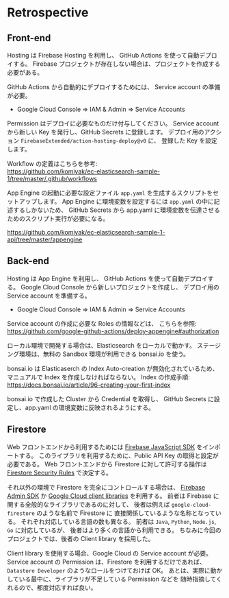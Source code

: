 # Retrospective

## Front-end

Hosting は Firebase Hosting を利用し、
GitHub Actions を使って自動デプロイする。
Firebase プロジェクトが存在しない場合は、プロジェクトを作成する必要がある。

GitHub Actions から自動的にデプロイするためには、
Service account の準備が必要。

- Google Cloud Console => IAM & Admin => Service Accounts

Permission はデプロイに必要なものだけ付与してください。
Service account から新しい Key を発行し、GitHub Secrets に登録します。
デプロイ用のアクション `FirebaseExtended/action-hosting-deploy@v0` に、
登録した Key を設定します。

Workflow の定義はこちらを参考:  
https://github.com/komiyak/ec-elasticsearch-sample-1/tree/master/.github/workflows

App Engine の起動に必要な設定ファイル `app.yaml` を生成するスクリプトをセットアップします。
App Engine に環境変数を設定するには `app.yaml` の中に記述するしかないため、
GitHub Secrets から app.yaml に環境変数を伝達させるためのスクリプト実行が必要になる。

https://github.com/komiyak/ec-elasticsearch-sample-1-api/tree/master/appengine



## Back-end

Hosting は App Engine を利用し、
GitHub Actions を使って自動デプロイする。
Google Cloud Console から新しいプロジェクトを作成し、
デプロイ用の Service account を準備する。

- Google Cloud Console => IAM & Admin => Service Accounts

Service account の作成に必要な Roles の情報などは、
こちらを参照:  
https://github.com/google-github-actions/deploy-appengine#authorization

ローカル環境で開発する場合は、Elasticsearch をローカルで動かす。
ステージング環境は、無料の Sandbox 環境が利用できる bonsai.io を使う。

bonsai.io は Elasticaserch の Index Auto-creation が無効化されているため、
マニュアルで Index を作成しなければならない。
Index の作成手順:  
https://docs.bonsai.io/article/96-creating-your-first-index

bonsai.io で作成した Cluster から Credential を取得し、
GitHub Secrets に設定し、app.yaml の環境変数に反映されるようにする。



## Firestore

Web フロントエンドから利用するためには
[Firebase JavaScript SDK](https://firebase.google.com/docs/reference/js) をインポートする。
このライブラリを利用するために、Public API Key の取得と設定が必要である。
Web フロントエンドから Firestore に対して許可する操作は
[Firestore Security Rules](https://firebase.google.com/docs/firestore/security/rules-structure) で決定する。

それ以外の環境で Firestore を完全にコントロールする場合は、
[Firebase Admin SDK](https://firebase.google.com/docs/firestore/client/libraries#firebase_admin_sdks) か
[Google Cloud client libraries](https://cloud.google.com/firestore/docs/quickstart-servers) を利用する。
前者は Firebase に関する全般的なライブラリであるのに対して、
後者は例えば `google-cloud-firestore` のような名前で Firestore に
直接関係しているような名称となっている。
それぞれ対応している言語の数も異なる。
前者は `Java`, `Python`, `Node.js`, `Go` に対応しているが、
後者はより多くの言語から利用できる。
ちなみに今回のプロジェクトでは、後者の Client library を採用した。

Client library を使用する場合、Google Cloud の Service account が必要。
Service account の Permission は、Firestore を利用するだけであれば、
`Datastore Developer` のようなロールをつけておけば OK。
あとは、実際に動かしている最中に、ライブラリが不足している Permission などを
随時指摘してくれるので、都度対応すれば良い。
